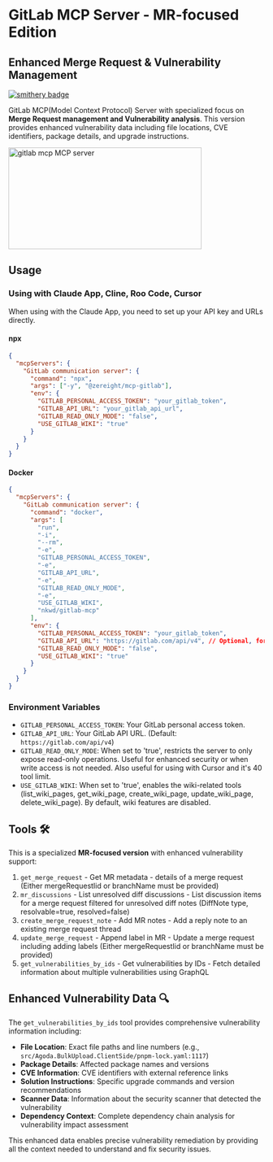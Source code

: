 # GitLab MCP Server - MR-focused Edition

## Enhanced Merge Request & Vulnerability Management

[![smithery badge](https://smithery.ai/badge/@zereight/gitlab-mcp)](https://smithery.ai/server/@zereight/gitlab-mcp)

GitLab MCP(Model Context Protocol) Server with specialized focus on **Merge Request management and Vulnerability analysis**. This version provides enhanced vulnerability data including file locations, CVE identifiers, package details, and upgrade instructions.

<a href="https://glama.ai/mcp/servers/7jwbk4r6d7"><img width="380" height="200" src="https://glama.ai/mcp/servers/7jwbk4r6d7/badge" alt="gitlab mcp MCP server" /></a>

## Usage

### Using with Claude App, Cline, Roo Code, Cursor

When using with the Claude App, you need to set up your API key and URLs directly.

#### npx

```json
{
  "mcpServers": {
    "GitLab communication server": {
      "command": "npx",
      "args": ["-y", "@zereight/mcp-gitlab"],
      "env": {
        "GITLAB_PERSONAL_ACCESS_TOKEN": "your_gitlab_token",
        "GITLAB_API_URL": "your_gitlab_api_url",
        "GITLAB_READ_ONLY_MODE": "false",
        "USE_GITLAB_WIKI": "true"
      }
    }
  }
}
```

#### Docker

```json
{
  "mcpServers": {
    "GitLab communication server": {
      "command": "docker",
      "args": [
        "run",
        "-i",
        "--rm",
        "-e",
        "GITLAB_PERSONAL_ACCESS_TOKEN",
        "-e",
        "GITLAB_API_URL",
        "-e",
        "GITLAB_READ_ONLY_MODE",
        "-e",
        "USE_GITLAB_WIKI",
        "nkwd/gitlab-mcp"
      ],
      "env": {
        "GITLAB_PERSONAL_ACCESS_TOKEN": "your_gitlab_token",
        "GITLAB_API_URL": "https://gitlab.com/api/v4", // Optional, for self-hosted GitLab
        "GITLAB_READ_ONLY_MODE": "false",
        "USE_GITLAB_WIKI": "true"
      }
    }
  }
}
```

### Environment Variables

- `GITLAB_PERSONAL_ACCESS_TOKEN`: Your GitLab personal access token.
- `GITLAB_API_URL`: Your GitLab API URL. (Default: `https://gitlab.com/api/v4`)
- `GITLAB_READ_ONLY_MODE`: When set to 'true', restricts the server to only expose read-only operations. Useful for enhanced security or when write access is not needed. Also useful for using with Cursor and it's 40 tool limit.
- `USE_GITLAB_WIKI`: When set to 'true', enables the wiki-related tools (list_wiki_pages, get_wiki_page, create_wiki_page, update_wiki_page, delete_wiki_page). By default, wiki features are disabled.

## Tools 🛠️

This is a specialized **MR-focused version** with enhanced vulnerability support:

<!-- TOOLS-START -->
1. `get_merge_request` - Get MR metadata - details of a merge request (Either mergeRequestIid or branchName must be provided)
2. `mr_discussions` - List unresolved diff discussions - List discussion items for a merge request filtered for unresolved diff notes (DiffNote type, resolvable=true, resolved=false)
3. `create_merge_request_note` - Add MR notes - Add a reply note to an existing merge request thread
4. `update_merge_request` - Append label in MR - Update a merge request including adding labels (Either mergeRequestIid or branchName must be provided)
5. `get_vulnerabilities_by_ids` - Get vulnerabilities by IDs - Fetch detailed information about multiple vulnerabilities using GraphQL
<!-- TOOLS-END -->

## Enhanced Vulnerability Data 🔍

The `get_vulnerabilities_by_ids` tool provides comprehensive vulnerability information including:

- **File Location**: Exact file paths and line numbers (e.g., `src/Agoda.BulkUpload.ClientSide/pnpm-lock.yaml:1117`)
- **Package Details**: Affected package names and versions
- **CVE Information**: CVE identifiers with external reference links
- **Solution Instructions**: Specific upgrade commands and version recommendations
- **Scanner Data**: Information about the security scanner that detected the vulnerability
- **Dependency Context**: Complete dependency chain analysis for vulnerability impact assessment

This enhanced data enables precise vulnerability remediation by providing all the context needed to understand and fix security issues.
